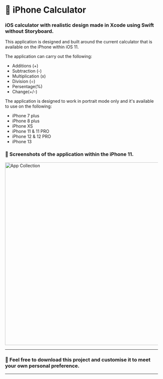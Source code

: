 <h1> 📱 iPhone Calculator </h1>

<h3> iOS сalculator with realistic design made in Xcode using Swift without Storyboard. </h3>

This application is designed and built around the current calculator that is available on the iPhone within iOS 11.

The application can carry out the following:

* Additions (+)
* Subtraction (-)
* Multiplication (x)
* Division (÷)
* Persentage(%)
* Change(+/-)

The application is designed to work in portrait mode only and it's available to use on the following:

* iPhone 7 plus
* iPhone 8 plus
* iPhone XS
* iPhone 11 & 11 PRO
* iPhone 12 & 12 PRO
* iPhone 13

<h3> 📸 Screenshots of the application within the iPhone 11. </h3>

<img src= "https://user-images.githubusercontent.com/100476727/168172626-8f02c187-9447-446a-b215-b0d8a506f450.png" width="600" alt="App Collection">

------------------------------------------------------------------------------------------------------------------------------

<h3> 💾 Feel free to download this project and customise it to meet your own personal preference. </h3>

------------------------------------------------------------------------------------------------------------------------------

